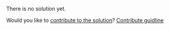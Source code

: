 
There is no solution yet.

Would you like to [contribute to the solution](https://github.com/BFEdev/BFE.dev-solutions/blob/main/problem/two-way-binding_en.md)? [Contribute guidline](https://github.com/BFEdev/BFE.dev-solutions#how-to-contribute)
